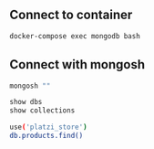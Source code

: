 ## Connect to container

```sh
docker-compose exec mongodb bash
```

## Connect with mongosh
```sh
mongosh ""
```

```sh
show dbs
show collections
```

```sh
use('platzi_store')
db.products.find()
```
